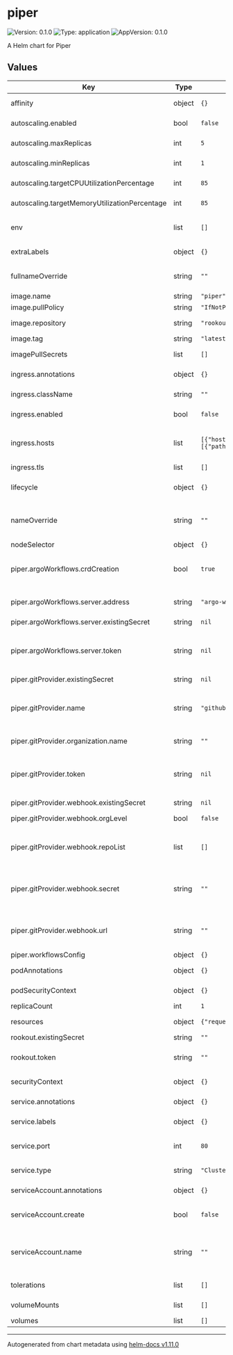 # piper

![Version: 0.1.0](https://img.shields.io/badge/Version-0.1.0-informational?style=flat-square) ![Type: application](https://img.shields.io/badge/Type-application-informational?style=flat-square) ![AppVersion: 0.1.0](https://img.shields.io/badge/AppVersion-0.1.0-informational?style=flat-square)

A Helm chart for Piper

## Values

| Key | Type | Default | Description |
|-----|------|---------|-------------|
| affinity | object | `{}` | Assign custom [affinity] rules to the deployment |
| autoscaling.enabled | bool | `false` | Wheter to enable auto-scaling of piper. |
| autoscaling.maxReplicas | int | `5` | Maximum reoplicas of Piper. |
| autoscaling.minReplicas | int | `1` | Minimum reoplicas of Piper. |
| autoscaling.targetCPUUtilizationPercentage | int | `85` | CPU utilization percentage threshold. |
| autoscaling.targetMemoryUtilizationPercentage | int | `85` | Memory utilization percentage threshold. |
| env | list | `[]` | Additional environment variables for Piper. A list of name/value maps. |
| extraLabels | object | `{}` | Deployment and pods extra labels |
| fullnameOverride | string | `""` | String to fully override "piper.fullname" template |
| image.name | string | `"piper"` | Piper image name |
| image.pullPolicy | string | `"IfNotPresent"` | Piper image pull policy |
| image.repository | string | `"rookout"` | Piper public dockerhub repo |
| image.tag | string | `"latest"` | Piper image tag |
| imagePullSecrets | list | `[]` | secret to use for image pulling |
| ingress.annotations | object | `{}` | Piper ingress annotations |
| ingress.className | string | `""` | Piper ingress class name |
| ingress.enabled | bool | `false` | Enable Piper ingress support |
| ingress.hosts | list | `[{"host":"piper.example.local","paths":[{"path":"/","pathType":"ImplementationSpecific"}]}]` | Piper ingress hosts # Hostnames must be provided if Ingress is enabled. |
| ingress.tls | list | `[]` | Controller ingress tls |
| lifecycle | object | `{}` | Specify postStart and preStop lifecycle hooks for Piper container |
| nameOverride | string | `""` | String to partially override "piper.fullname" template |
| nodeSelector | object | `{}` | [Node selector] |
| piper.argoWorkflows.crdCreation | bool | `true` | Whether create Workflow CRD or send direct commands to Argo Workflows server. |
| piper.argoWorkflows.server.address | string | `"argo-workflows-server.workflows.svc.cluster.local"` | The DNS address of Argo Workflow server that Piper can address. |
| piper.argoWorkflows.server.existingSecret | string | `nil` |  |
| piper.argoWorkflows.server.token | string | `nil` | This will create a secret named <RELEASE_NAME>-token and with the key 'token' |
| piper.gitProvider.existingSecret | string | `nil` |  |
| piper.gitProvider.name | string | `"github"` | Name of your git provider (github/gitlab/bitbucket). for now, only github supported. |
| piper.gitProvider.organization.name | string | `""` | Name of your Git Organization |
| piper.gitProvider.token | string | `nil` | This will create a secret named <RELEASE_NAME>-git-token and with the key 'token' |
| piper.gitProvider.webhook.existingSecret | string | `nil` |  |
| piper.gitProvider.webhook.orgLevel | bool | `false` | Whether config webhook on org level |
| piper.gitProvider.webhook.repoList | list | `[]` | Used of orgLevel=false, to configure webhook for each of the repos provided. |
| piper.gitProvider.webhook.secret | string | `""` | This will create a secret named <RELEASE_NAME>-webhook-secret and with the key 'secret' |
| piper.gitProvider.webhook.url | string | `""` | The url in which piper listens for webhook, the path should be /webhook |
| piper.workflowsConfig | object | `{}` |  |
| podAnnotations | object | `{}` | Annotations to be added to the Piper pods |
| podSecurityContext | object | `{}` | Security Context to set on the pod level |
| replicaCount | int | `1` | Piper number of replicas |
| resources | object | `{"requests":{"cpu":"200m","memory":"512Mi"}}` | Resource limits and requests for the pods. |
| rookout.existingSecret | string | `""` |  |
| rookout.token | string | `""` | Rookout token for agent configuration and enablement. |
| securityContext | object | `{}` | Security Context to set on the container level |
| service.annotations | object | `{}` | Piper service extra annotations |
| service.labels | object | `{}` | Piper service extra labels |
| service.port | int | `80` | Service port For TLS mode change the port to 443 |
| service.type | string | `"ClusterIP"` | Sets the type of the Service |
| serviceAccount.annotations | object | `{}` | Annotations to add to the service account |
| serviceAccount.create | bool | `false` | Specifies whether a service account should be created |
| serviceAccount.name | string | `""` | The name of the service account to use. If not set and create is true, a name is generated using the fullname template |
| tolerations | list | `[]` | [Tolerations] for use with node taints |
| volumeMounts | list | `[]` | Volumes to mount to Piper container. |
| volumes | list | `[]` | Volumes of Piper Pod. |

----------------------------------------------
Autogenerated from chart metadata using [helm-docs v1.11.0](https://github.com/norwoodj/helm-docs/releases/v1.11.0)
